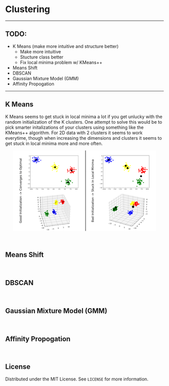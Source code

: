 # Clustering 

---

## TODO:
- K Means (make more intuitive and structure better)
     - Make more intuitive
     - Stucture class better
     - Fix local minima problem w/ KMeans++
- Means Shift
- DBSCAN
- Gaussian Mixture Model (GMM)
- Affinity Propogation


---

## K Means


K Means seems to get stuck in local minima a lot if you get unlucky with the
random initialization of the K clusters. One attempt to solve this would be to
pick smarter initalizations of your clusters using something like the KMeans++ 
algorithm. For 2D data with 2 clusters it seems to work everytime, though when
increasing the dimensions and clusters it seems to get stuck in local minima 
more and more often. 

<p align="center">
 <img src="./img/local_minima_example.png" width="90%">
</p>


<br />

<!-- MEANS SHIFT -->
## Means Shift


<br />


<!-- DBSCAN -->
## DBSCAN


<br />


<!-- GAUSSIAN MIXTURE MODEL -->
## Gaussian Mixture Model (GMM)


<br />


<!-- AFFINITY PROPOGATION -->
## Affinity Propogation


<br />



<!-- LICENSE -->
## License

Distributed under the MIT License. See `LICENSE` for more information.





